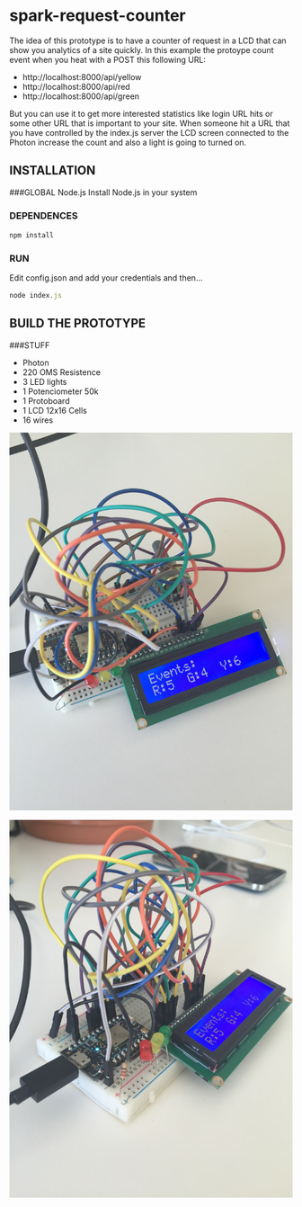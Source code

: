 # spark-request-counter
The idea of this prototype is to have a counter of request in a LCD that can show you analytics of a site quickly.
In this example the protoype count event when you heat with a POST this following URL:
- http://localhost:8000/api/yellow
- http://localhost:8000/api/red
- http://localhost:8000/api/green

But you can use it to get more interested statistics like login URL hits or some other URL that is important to your site.
When someone hit a URL that you have controlled by the index.js server the LCD screen connected to the Photon increase the count and also a light is going to turned on.

## INSTALLATION

###GLOBAL Node.js
Install Node.js in your system

### DEPENDENCES
```javascript
npm install
```
### RUN
Edit config.json and add your credentials and then...

```javascript
node index.js
```

## BUILD THE PROTOTYPE

###STUFF
- Photon
- 220 OMS Resistence
- 3 LED lights
- 1 Potenciometer 50k
- 1 Protoboard
- 1 LCD 12x16 Cells
- 16 wires


![photo1](https://raw.githubusercontent.com/maximobelen/assets/master/images/spark-request-counter/IMG_0154.JPG)  

![photo2](https://raw.githubusercontent.com/maximobelen/assets/master/images/spark-request-counter/IMG_0155.JPG)  



